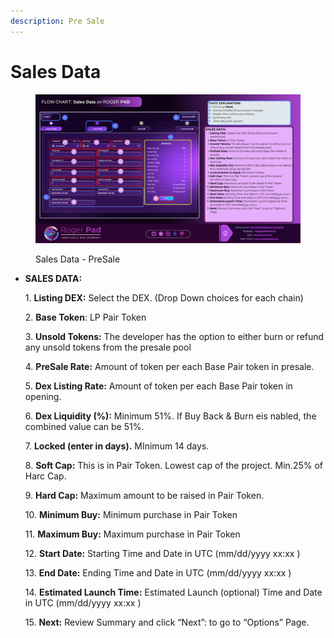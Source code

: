 ```yaml
---
description: Pre Sale
---
```


# Sales Data

<figure><img src="../../.gitbook/assets/PS-2.png" alt=""><figcaption><p>Sales Data - PreSale</p></figcaption></figure>

*   **SALES DATA:**

    &#x20;

    1\.      **Listing DEX:**  Select the DEX. (Drop Down choices for each chain)

    2\.   **Base Token**: LP Pair Token

    3\.     **Unsold Tokens:** The developer has the option to either burn or refund any unsold tokens from the presale pool

    4\.     **PreSale Rate:** Amount of token per each Base Pair token in presale.

    5\.     **Dex Listing Rate:** Amount of token per each Base Pair token in opening.

    6\.     **Dex Liquidity (%):** Minimum 51%. If Buy Back & Burn eis nabled, the combined value can be 51%.

    7\.     **Locked (enter in days).** MInimum 14 days.

    8\.     **Soft Cap:** This is in Pair Token.  Lowest cap of the project. Min.25% of Harc Cap.

    9\.     **Hard Cap:** Maximum amount to be raised in Pair Token.

    10\.  **Minimum Buy:** Minimum purchase in Pair Token

    11\.    **Maximum Buy:** Maximum purchase in Pair Token

    12\.   **Start Date:** Starting Time and Date in UTC (mm/dd/yyyy xx:xx )

    13\.   **End Date:** Ending Time and Date in UTC (mm/dd/yyyy xx:xx )

    14\.   **Estimated Launch Time:** Estimated Launch (optional) Time and Date in UTC (mm/dd/yyyy xx:xx )

    15\.   **Next:** Review Summary and click “Next”: to go to “Options” Page.
